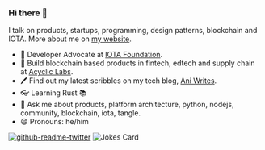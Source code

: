 ### Hi there 👋

I talk on products, startups, programming, design patterns, blockchain and IOTA.
More about me on [my website](https://anirudha.dev).

- 🔭  Developer Advocate at [IOTA Foundation](https://github.com/iotaledger).
- 🌱  Build blockchain based products in fintech, edtech and supply chain at [Acyclic Labs](https://github.com/acycliclabs).
- 🖊  Find out my latest scribbles on my tech blog, [Ani Writes](https://blog.anirudha.dev).
- 👓  Learning Rust 📚
- 💬  Ask me about products, platform architecture, python, nodejs, community, blockchain, iota, tangle.
- 😄  Pronouns: he/him

[![github-readme-twitter](https://github-readme-twitter.gazf.vercel.app/api?id=kranirudha)](https://twitter.com/kranirudha) ![Jokes Card](https://readme-jokes.vercel.app/api)
